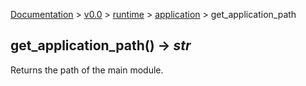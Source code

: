 [Documentation](/docs/documentation.md) >
 [v0.0](/docs/0.0/version.md) >
  [runtime](/docs/0.0/runtime/module.md) >
   [application](/docs/0.0/runtime/application/module.md) >
    get_application_path

## get_application_path() -> _str_

Returns the path of the main module.